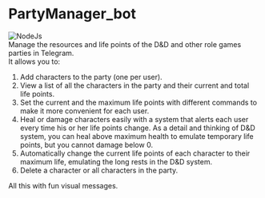 # PartyManager_bot
![NodeJs](https://camo.githubusercontent.com/faec9d89bd2c7d47b91d988dcd0f27011c27e8191d45836cfa36bf2b3c2a92bd/68747470733a2f2f696d672e736869656c64732e696f2f7374617469632f76313f7374796c653d666f722d7468652d6261646765266d6573736167653d4e6f64652e6a7326636f6c6f723d333339393333266c6f676f3d4e6f64652e6a73266c6f676f436f6c6f723d464646464646266c6162656c3d)
<br />
Manage the resources and life points of the D&amp;D and other role games parties in Telegram.<br />
It allows you to:
1. Add characters to the party (one per user).
2. View a list of all the characters in the party and their current and total life points.
3. Set the current and the maximum life points with different commands to make it more convenient for each user.
4. Heal or damage characters easily with a system that alerts each user every time his or her life points change. As a detail and thinking of D&D system, you can heal above maximum health to emulate temporary life points, but you cannot damage below 0.
5. Automatically change the current life points of each character to their maximum life, emulating the long rests in the D&D system.
6. Delete a character or all characters in the party.


All this with fun visual messages.
